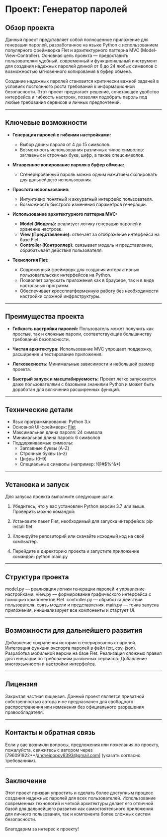 # Проект: Генератор паролей

## Обзор проекта

Данный проект представляет собой полноценное приложение для генерации паролей, разработанное на языке Python с использованием популярного фреймворка Flet и архитектурного паттерна MVC (Model-View-Controller). Основная цель проекта — предоставить пользователям удобный, современный и функциональный инструмент для создания надежных паролей длиной от 6 до 24 любых символов с возможностью мгновенного копирования в буфер обмена.

Создание надежных паролей становится критически важной задачей в условиях постоянного роста требований к информационной безопасности. Этот проект предлагает решение, сочетающее удобство интерфейса и гибкость настроек, позволяя подобрать пароль под любые требования сервисов и личных предпочтений.

---

## Ключевые возможности

- **Генерация паролей с гибкими настройками:**
  - Выбор длины пароля от 4 до 15 символов.
  - Возможность использования различных типов символов: заглавных и строчных букв, цифр, а также спецсимволов.
  
- **Мгновенное копирование пароля в буфер обмена:**
  - Сгенерированный пароль можно одним нажатием скопировать для дальнейшего использования.

- **Простота использования:**
  - Интуитивно понятный и аккуратный интерфейс пользователя.
  - Возможность быстрого изменения параметров генерации.
  
- **Использование архитектурного паттерна MVC:**
  - **Model (Модель):** реализует логику генерации паролей и хранение настроек.
  - **View (Представление):** отвечает за отображение интерфейса на базе Flet.
  - **Controller (Контроллер):** связывает модель и представление, обрабатывает действия пользователя.

- **Технология Flet:**
  - Современный фреймворк для создания интерактивных пользовательских интерфейсов на Python.
  - Позволяет запускать приложения как в браузере, так и в виде настольных программ.
  - Обеспечивает кроссплатформенную работу без необходимости настройки сложной инфраструктуры.

---

## Преимущества проекта

- **Гибкость настройки паролей:** Пользователь может получить как простые, так и сложные пароли, соответствующие большинству требований безопасности.

- **Чистая архитектура:** Использование MVC упрощает поддержку, расширение и тестирование приложения.

- **Легковесность:** Минимальные зависимости и небольшой размер проекта.

- **Быстрый запуск и масштабируемость:** Проект легко запускается даже пользователями с базовыми знаниями Python и может быть доработан для включения расширенных функций.

---

## Технические детали

- Язык программирования: Python 3.x
- Основной UI-фреймворк: [Flet](https://flet.dev/)
- Максимальная длина пароля: 24 символа
- Минимальная длина пароля: 6 символов
- Поддерживаемые символы:
  - Заглавные буквы (A–Z)
  - Строчные буквы (a–z)
  - Цифры (0–9)
  - Специальные символы (например: !@#$%^&*)

---

## Установка и запуск

Для запуска проекта выполните следующие шаги:

1. Убедитесь, что у вас установлен Python версии 3.7 или выше. Проверить можно командой:

2. Установите пакет Flet, необходимый для запуска интерфейса:
  pip install flet
3. Клонируйте репозиторий или скачайте исходный код на свой компьютер.
4. Перейдите в директорию проекта и запустите приложение командой:
  python main.py

---

## Структура проекта

  model.py — реализация логики генерации паролей и управление настройками.
    view.py — формирование графического интерфейса с помощью компонентов Flet.
    controller.py — обработка действий пользователя, связь модели и представления.
    main.py — точка запуска приложения, инициализирует все компоненты и стартует UI.

---

## Возможности для дальнейшего развития
 Добавление сохранения истории сгенерированных паролей.
 Интеграция функции экспорта паролей в файл (txt, csv, json).
 Разработка мобильной версии на базе Flet.
 Реализация сложных правил для генерации по требованиям различных сервисов.
 Добавление многоязычности и настройки интерфейса.

 ---

 ## Лицензия
 Закрытая частная лицензия.
Данный проект является приватной собственностью автора и не предназначен для свободного распространения или изменения без официального разрешения правообладателя.

---

## Контакты и обратная связь
Если у вас возникли вопросы, предложения или пожелания по проекту, пожалуйста, свяжитесь с автором через [796091822**/andrejpopov8393@gmail.com] (указать согласно требованиям).

---

## Заключение
Этот проект призван упростить и сделать более доступным процесс создания надежных паролей для всех пользователей. Использование современных технологий и четкой архитектуры делает его отличной базой для дальнейшего развития как самостоятельного приложения для личного пользования, так и компонента более сложных систем безопасности.

Благодарим за интерес к проекту!
